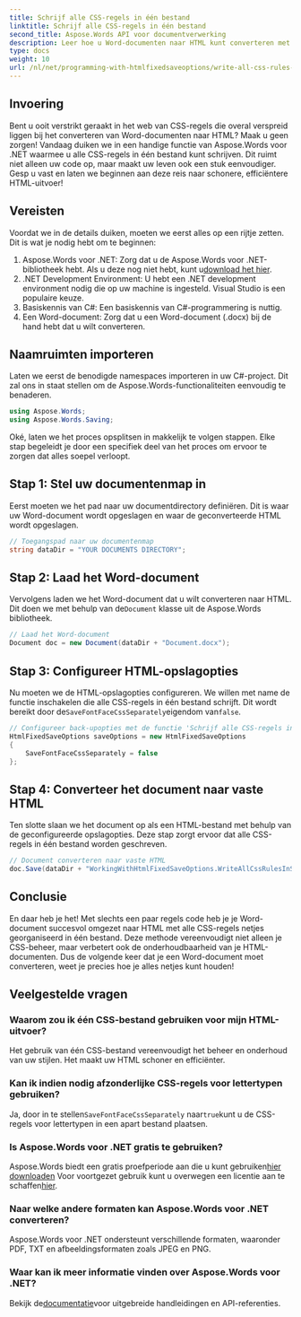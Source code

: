 ```yaml
---
title: Schrijf alle CSS-regels in één bestand
linktitle: Schrijf alle CSS-regels in één bestand
second_title: Aspose.Words API voor documentverwerking
description: Leer hoe u Word-documenten naar HTML kunt converteren met Aspose.Words voor .NET, met alle CSS-regels in één bestand voor overzichtelijkere code en eenvoudiger onderhoud.
type: docs
weight: 10
url: /nl/net/programming-with-htmlfixedsaveoptions/write-all-css-rules-in-single-file/
---
```

## Invoering

Bent u ooit verstrikt geraakt in het web van CSS-regels die overal verspreid liggen bij het converteren van Word-documenten naar HTML? Maak u geen zorgen! Vandaag duiken we in een handige functie van Aspose.Words voor .NET waarmee u alle CSS-regels in één bestand kunt schrijven. Dit ruimt niet alleen uw code op, maar maakt uw leven ook een stuk eenvoudiger. Gesp u vast en laten we beginnen aan deze reis naar schonere, efficiëntere HTML-uitvoer!

## Vereisten

Voordat we in de details duiken, moeten we eerst alles op een rijtje zetten. Dit is wat je nodig hebt om te beginnen:

1.  Aspose.Words voor .NET: Zorg dat u de Aspose.Words voor .NET-bibliotheek hebt. Als u deze nog niet hebt, kunt u[download het hier](https://releases.aspose.com/words/net/).
2. .NET Development Environment: U hebt een .NET development environment nodig die op uw machine is ingesteld. Visual Studio is een populaire keuze.
3. Basiskennis van C#: Een basiskennis van C#-programmering is nuttig.
4. Een Word-document: Zorg dat u een Word-document (.docx) bij de hand hebt dat u wilt converteren.

## Naamruimten importeren

Laten we eerst de benodigde namespaces importeren in uw C#-project. Dit zal ons in staat stellen om de Aspose.Words-functionaliteiten eenvoudig te benaderen.

```csharp
using Aspose.Words;
using Aspose.Words.Saving;
```

Oké, laten we het proces opsplitsen in makkelijk te volgen stappen. Elke stap begeleidt je door een specifiek deel van het proces om ervoor te zorgen dat alles soepel verloopt.

## Stap 1: Stel uw documentenmap in

Eerst moeten we het pad naar uw documentdirectory definiëren. Dit is waar uw Word-document wordt opgeslagen en waar de geconverteerde HTML wordt opgeslagen.

```csharp
// Toegangspad naar uw documentenmap
string dataDir = "YOUR DOCUMENTS DIRECTORY";
```

## Stap 2: Laad het Word-document

 Vervolgens laden we het Word-document dat u wilt converteren naar HTML. Dit doen we met behulp van de`Document` klasse uit de Aspose.Words bibliotheek.

```csharp
// Laad het Word-document
Document doc = new Document(dataDir + "Document.docx");
```

## Stap 3: Configureer HTML-opslagopties

 Nu moeten we de HTML-opslagopties configureren. We willen met name de functie inschakelen die alle CSS-regels in één bestand schrijft. Dit wordt bereikt door de`SaveFontFaceCssSeparately`eigendom van`false`.

```csharp
// Configureer back-upopties met de functie 'Schrijf alle CSS-regels in één bestand'
HtmlFixedSaveOptions saveOptions = new HtmlFixedSaveOptions 
{ 
    SaveFontFaceCssSeparately = false 
};
```

## Stap 4: Converteer het document naar vaste HTML

Ten slotte slaan we het document op als een HTML-bestand met behulp van de geconfigureerde opslagopties. Deze stap zorgt ervoor dat alle CSS-regels in één bestand worden geschreven.

```csharp
// Document converteren naar vaste HTML
doc.Save(dataDir + "WorkingWithHtmlFixedSaveOptions.WriteAllCssRulesInSingleFile.html", saveOptions);
```

## Conclusie

En daar heb je het! Met slechts een paar regels code heb je je Word-document succesvol omgezet naar HTML met alle CSS-regels netjes georganiseerd in één bestand. Deze methode vereenvoudigt niet alleen je CSS-beheer, maar verbetert ook de onderhoudbaarheid van je HTML-documenten. Dus de volgende keer dat je een Word-document moet converteren, weet je precies hoe je alles netjes kunt houden!

## Veelgestelde vragen

### Waarom zou ik één CSS-bestand gebruiken voor mijn HTML-uitvoer?
Het gebruik van één CSS-bestand vereenvoudigt het beheer en onderhoud van uw stijlen. Het maakt uw HTML schoner en efficiënter.

### Kan ik indien nodig afzonderlijke CSS-regels voor lettertypen gebruiken?
 Ja, door in te stellen`SaveFontFaceCssSeparately` naar`true`kunt u de CSS-regels voor lettertypen in een apart bestand plaatsen.

### Is Aspose.Words voor .NET gratis te gebruiken?
 Aspose.Words biedt een gratis proefperiode aan die u kunt gebruiken[hier downloaden](https://releases.aspose.com/) Voor voortgezet gebruik kunt u overwegen een licentie aan te schaffen[hier](https://purchase.aspose.com/buy).

### Naar welke andere formaten kan Aspose.Words voor .NET converteren?
Aspose.Words voor .NET ondersteunt verschillende formaten, waaronder PDF, TXT en afbeeldingsformaten zoals JPEG en PNG.

### Waar kan ik meer informatie vinden over Aspose.Words voor .NET?
 Bekijk de[documentatie](https://reference.aspose.com/words/net/)voor uitgebreide handleidingen en API-referenties.
